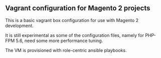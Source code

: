 ## Vagrant configuration for Magento 2 projects

This is a basic vagrant box configuration for use with Magento 2 development.

It is still experimental as some of the configuration files, namely for PHP-FPM 5.6, need some more performance tuning.

The VM is provisioned with role-centric ansible playbooks.
